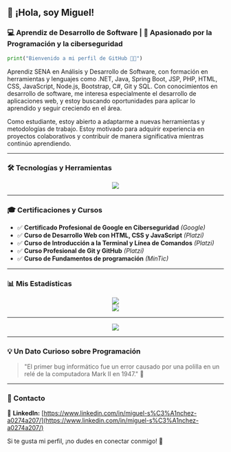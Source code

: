 ## 👋 ¡Hola, soy Miguel!  
### 💻 Aprendiz de Desarrollo de Software | 🚀 Apasionado por la Programación y la ciberseguridad

```python
print("Bienvenido a mi perfil de GitHub 👨‍💻")
```

Aprendiz SENA en Análisis y Desarrollo de Software, con formación en herramientas y lenguajes como .NET, Java, Spring Boot, JSP, PHP, HTML, CSS, JavaScript, Node.js, Bootstrap, C#, Git y SQL. Con conocimientos en desarrollo de software, me interesa especialmente el desarrollo de aplicaciones web, y estoy buscando oportunidades para aplicar lo aprendido y seguir creciendo en el área.

Como estudiante, estoy abierto a adaptarme a nuevas herramientas y metodologías de trabajo. Estoy motivado para adquirir experiencia en proyectos colaborativos y contribuir de manera significativa mientras continúo aprendiendo.

---

### 🛠️ Tecnologías y Herramientas  
<div align="center">
  <img src="https://skillicons.dev/icons?i=java,spring,php,html,css,js,nodejs,bootstrap,cs,dotnet,sql" />
</div>

---

### 🎓 Certificaciones y Cursos
- ✅ **Certificado Profesional de Google en Ciberseguridad** *(Google)*
- ✅ **Curso de Desarrollo Web con HTML, CSS y JavaScript** *(Platzi)*
- ✅ **Curso de Introducción a la Terminal y Línea de Comandos** *(Platzi)*
- ✅ **Curso Profesional de Git y GitHub** *(Platzi)*
- ✅ **Curso de Fundamentos de programación** *(MinTic)*

---

### 📊 Mis Estadísticas
<div align="center">
  <img src="https://github-readme-stats.vercel.app/api?username=MiguelSanchezlo&show_icons=true&theme=radical" />
  <br>
  <img src="https://github-readme-streak-stats.herokuapp.com/?user=MiguelSanchezlo&theme=radical" />
</div>

---

<div align="center">
  <img src="https://github-readme-stats.vercel.app/api/top-langs/?username=MiguelSanchezlo&layout=compact&theme=radical" />
</div>

---

### 💡 Un Dato Curioso sobre Programación
> "El primer bug informático fue un error causado por una polilla en un relé de la computadora Mark II en 1947." 🐛

---

### 📩 Contacto
🔗 **LinkedIn:** [https://www.linkedin.com/in/miguel-s%C3%A1nchez-a0274a207/](https://www.linkedin.com/in/miguel-s%C3%A1nchez-a0274a207/)  


Si te gusta mi perfil, ¡no dudes en conectar conmigo! 🚀

